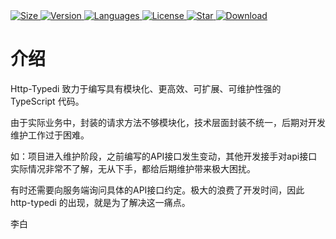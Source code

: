<div class='package-flex'>
  <a href='https://www.npmjs.com/package/http-typedi' target='_blank'>
    <img src="https://img.shields.io/bundlephobia/minzip/http-typedi/latest" alt="Size" />
  </a>
  <a href="https://www.npmjs.com/package/http-typedi">
    <img src="https://img.shields.io/npm/v/http-typedi" alt="Version" />
  </a>
  <a href='https://www.npmjs.com/package/http-typedi'>
    <img src='https://img.shields.io/github/languages/top/fkc-alt/http-typedi' alt='Languages' />
  </a>
  <a href='https://www.npmjs.com/package/http-typedi' target='_blank'>
    <img src='https://img.shields.io/npm/l/http-typedi' alt='License' />
  </a>
  <a href='https://github.com/fkc-alt/http-typedi' target='_blank'>
    <img src='https://img.shields.io/github/stars/fkc-alt' alt='Star' />
  </a>
  <a href='https://www.npmjs.com/package/http-typedi' target='_blank'>
    <img src='https://img.shields.io/npm/dm/http-typedi' alt='Download' />
  </a>
</div>

# 介绍

Http-Typedi 致力于编写具有模块化、更高效、可扩展、可维护性强的 TypeScript 代码。

由于实际业务中，封装的请求方法不够模块化，技术层面封装不统一，后期对开发维护工作过于困难。 

如：项目进入维护阶段，之前编写的API接口发生变动，其他开发接手对api接口实际情况非常不了解，无从下手，都给后期维护带来极大困扰。

有时还需要向服务端询问具体的API接口约定。极大的浪费了开发时间，因此 http-typedi 的出现，就是为了解决这一痛点。

李白
